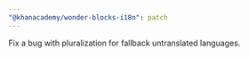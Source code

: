 ```yaml
---
"@khanacademy/wonder-blocks-i18n": patch
---
```


Fix a bug with pluralization for fallback untranslated languages.
